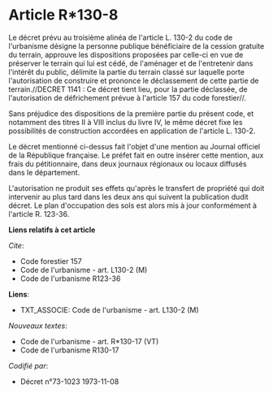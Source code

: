 # Article R*130-8

Le décret prévu au troisième alinéa de l'article L. 130-2 du code de l'urbanisme désigne la personne publique bénéficiaire de
la cession gratuite du terrain, approuve les dispositions proposées par celle-ci en vue de préserver le terrain qui lui est
cédé, de l'aménager et de l'entretenir dans l'intérêt du public, délimite la partie du terrain classé sur laquelle porte
l'autorisation de construire et prononce le déclassement de cette partie de terrain.//DECRET 1141 : Ce décret tient lieu,
pour la partie déclassée, de l'autorisation de défrichement prévue à l'article 157 du code forestier//.

Sans préjudice des dispositions de la première partie du présent code, et notamment des titres II à VIII inclus du livre IV,
le même décret fixe les possibilités de construction accordées en application de l'article L. 130-2.

Le décret mentionné ci-dessus fait l'objet d'une mention au Journal officiel de la République française. Le préfet fait en
outre insérer cette mention, aux frais du pétitionnaire, dans deux journaux régionaux ou locaux diffusés dans le département.

L'autorisation ne produit ses effets qu'après le transfert de propriété qui doit intervenir au plus tard dans les deux ans
qui suivent la publication dudit décret. Le plan d'occupation des sols est alors mis à jour conformément à l'article R.
123-36.

**Liens relatifs à cet article**

_Cite_:

  - Code forestier 157
  - Code de l'urbanisme - art. L130-2 (M)
  - Code de l'urbanisme R123-36

**Liens**:

  - TXT_ASSOCIE: Code de l'urbanisme - art. L130-2 (M)

_Nouveaux textes_:

  - Code de l'urbanisme - art. R*130-17 (VT)
  - Code de l'urbanisme R130-17

_Codifié par_:

  - Décret n°73-1023 1973-11-08
